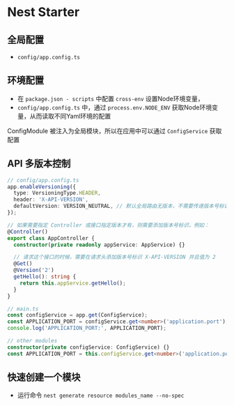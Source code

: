 # Nest Starter

## 全局配置

- `config/app.config.ts`

## 环境配置

- 在 `package.json - scripts` 中配置 `cross-env` 设置Node环境变量，
- `config/app.config.ts` 中，通过 `process.env.NODE_ENV` 获取Node环境变量，从而读取不同Yaml环境的配置

ConfigModule 被注入为全局模块，所以在应用中可以通过 `ConfigService` 获取配置

## API 多版本控制

```ts
// config/app.config.ts
app.enableVersioning({
  type: VersioningType.HEADER,
  header: 'X-API-VERSION',
  defaultVersion: VERSION_NEUTRAL, // 默认全局路由无版本，不需要传递版本号标识
});

// 如果需要指定 Controller 或接口指定版本才有，则需要添加版本号标识，例如：
@Controller()
export class AppController {
  constructor(private readonly appService: AppService) {}

  // 请求这个接口的时候，需要在请求头添加版本号标识 X-API-VERSION 并且值为 2
  @Get()
  @Version('2')
  getHello(): string {
    return this.appService.getHello();
  }
}
```

```ts
// main.ts
const configService = app.get(ConfigService);
const APPLICATION_PORT = configService.get<number>('application.port');
console.log('APPLICATION_PORT:', APPLICATION_PORT);

// other modules
constructor(private configService: ConfigService) {}
const APPLICATION_PORT = this.configService.get<number>('application.port');
```

## 快速创建一个模块

- 运行命令 `nest generate resource modules_name --no-spec`

